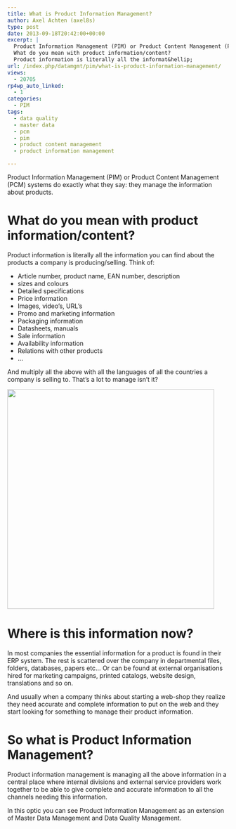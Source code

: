 ```yaml
---
title: What is Product Information Management?
author: Axel Achten (axel8s)
type: post
date: 2013-09-18T20:42:00+00:00
excerpt: |
  Product Information Management (PIM) or Product Content Management (PCM) systems do exactly what they say: they manage the information about products.
  What do you mean with product information/content?
  Product information is literally all the informat&hellip;
url: /index.php/datamgmt/pim/what-is-product-information-management/
views:
  - 20705
rp4wp_auto_linked:
  - 1
categories:
  - PIM
tags:
  - data quality
  - master data
  - pcm
  - pim
  - product content management
  - product information management

---
```

Product Information Management (PIM) or Product Content Management (PCM) systems do exactly what they say: they manage the information about products.

# What do you mean with product information/content?

Product information is literally all the information you can find about the products a company is producing/selling. Think of:

  * Article number, product name, EAN number, description
  * sizes and colours
  * Detailed specifications
  * Price information
  * Images, video&#8217;s, URL&#8217;s
  * Promo and marketing information
  * Packaging information
  * Datasheets, manuals
  * Sale information
  * Availability information
  * Relations with other products
  * &#8230;

And multiply all the above with all the languages of all the countries a company is selling to. That&#8217;s a lot to manage isn&#8217;t it?

<div class="image_block">
  <a href="http://www.flickr.com/photos/jeannetteeatsspaghetti/8681772523/"><img src="/wp-content/uploads/blogs/DataMgmt/Axel8s/PIM.jpg?mtime=1379538337" alt="" width="471" height="500" /></a>
</div>

# Where is this information now?

In most companies the essential information for a product is found in their ERP system. The rest is scattered over the company in departmental files, folders, databases, papers etc&#8230; Or can be found at external organisations hired for marketing campaigns, printed catalogs, website design, translations and so on.
  
And usually when a company thinks about starting a web-shop they realize they need accurate and complete information to put on the web and they start looking for something to manage their product information.

# So what is Product Information Management?

Product information management is managing all the above information in a central place where internal divisions and external service providers work together to be able to give complete and accurate information to all the channels needing this information.
  
In this optic you can see Product Information Management as an extension of Master Data Management and Data Quality Management.